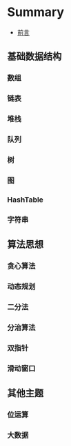 # Summary

* [前言](README.md)

## 基础数据结构
### 数组
### 链表
### 堆栈
### 队列
### 树
### 图
### HashTable
### 字符串

## 算法思想
### 贪心算法
### 动态规划
### 二分法
### 分治算法
### 双指针
### 滑动窗口

## 其他主题
### 位运算
### 大数据

